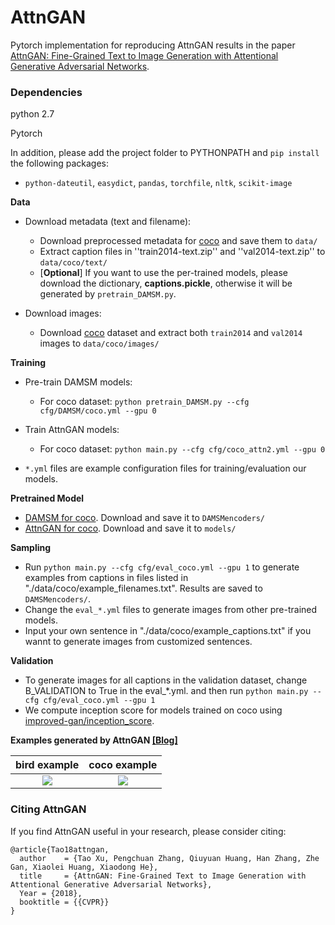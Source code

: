 # AttnGAN

Pytorch implementation for reproducing AttnGAN results in the paper [AttnGAN: Fine-Grained Text to Image Generation
with Attentional Generative Adversarial Networks](https://arxiv.org/pdf/1711.10485.pdf). 



### Dependencies
python 2.7

Pytorch

In addition, please add the project folder to PYTHONPATH and `pip install` the following packages:
- `python-dateutil`, `easydict`, `pandas`, `torchfile`, `nltk`, `scikit-image`


**Data**

- Download metadata (text and filename):
  - Download preprocessed metadata for [coco](https://drive.google.com/open?id=1rSnbIGNDGZeHlsUlLdahj0RJ9oo6lgH9) and save them to `data/`
  - Extract caption files in ''train2014-text.zip'' and ''val2014-text.zip'' to `data/coco/text/`
  - [**Optional**] If you want to use the per-trained models, please download the dictionary, **captions.pickle**, otherwise it will be generated by `pretrain_DAMSM.py`.
  

- Download images:
  - Download [coco](http://cocodataset.org/#download) dataset and extract both `train2014` and `val2014` images to `data/coco/images/`



**Training**
- Pre-train DAMSM models:
  - For coco dataset: `python pretrain_DAMSM.py --cfg cfg/DAMSM/coco.yml --gpu 0`
  
 
- Train AttnGAN models:
  - For coco dataset: `python main.py --cfg cfg/coco_attn2.yml --gpu 0`

- `*.yml` files are example configuration files for training/evaluation our models.



**Pretrained Model**
- [DAMSM for coco](https://drive.google.com/open?id=1zIrXCE9F6yfbEJIbNP5-YrEe2pZcPSGJ). Download and save it to `DAMSMencoders/`
- [AttnGAN for coco](https://drive.google.com/open?id=1i9Xkg9nU74RAvkcqKE-rJYhjvzKAMnCi). Download and save it to `models/`


**Sampling**
- Run `python main.py --cfg cfg/eval_coco.yml --gpu 1` to generate examples from captions in files listed in "./data/coco/example_filenames.txt". Results are saved to `DAMSMencoders/`. 
- Change the `eval_*.yml` files to generate images from other pre-trained models. 
- Input your own sentence in "./data/coco/example_captions.txt" if you wannt to generate images from customized sentences. 

**Validation**
- To generate images for all captions in the validation dataset, change B_VALIDATION to True in the eval_*.yml. and then run `python main.py --cfg cfg/eval_coco.yml --gpu 1`
- We compute inception score for models trained on coco using [improved-gan/inception_score](https://github.com/openai/improved-gan/tree/master/inception_score).


**Examples generated by AttnGAN [[Blog]](https://blogs.microsoft.com/ai/drawing-ai/)**

 bird example              |  coco example
:-------------------------:|:-------------------------:
![](https://github.com/taoxugit/AttnGAN/blob/master/example_bird.png)  |  ![](https://github.com/taoxugit/AttnGAN/blob/master/example_coco.png)



### Citing AttnGAN
If you find AttnGAN useful in your research, please consider citing:

```
@article{Tao18attngan,
  author    = {Tao Xu, Pengchuan Zhang, Qiuyuan Huang, Han Zhang, Zhe Gan, Xiaolei Huang, Xiaodong He},
  title     = {AttnGAN: Fine-Grained Text to Image Generation with Attentional Generative Adversarial Networks},
  Year = {2018},
  booktitle = {{CVPR}}
}
```
